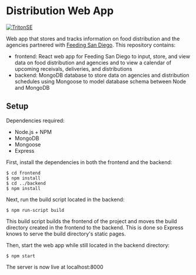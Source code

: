# Distribution Web App

[![TritonSE](https://circleci.com/gh/TritonSE/FSD-Distribution-Web-App.svg?style=svg)](https://app.circleci.com/pipelines/github/TritonSE/FSD-Distribution-Web-App)

Web app that stores and tracks information on food distribution and the agencies partnered with [Feeding San Diego](https://feedingsandiego.org/). 
This repository contains:
- frontend: React web app for Feeding San Diego to input, store, and view data on food distribution and agencies and to view a calendar of upcoming receivals, deliveries, and distributions
- backend: MongoDB database to store data on agencies and distribution schedules using Mongoose to model database schema between Node and MongoDB

## Setup

Dependencies required:
- Node.js + NPM
- MongoDB
- Mongoose
- Express

First, install the dependencies in both the frontend and the backend:
```
$ cd frontend
$ npm install
$ cd ../backend
$ npm install
```

Next, run the build script located in the backend:
```
$ npm run-script build
```
This build script builds the frontend of the project and moves the build directory created in the frontend to the backend. This is done so Express knows to serve the build directory's static pages.

Then, start the web app while still located in the backend directory:
```
$ npm start
```
The server is now live at localhost:8000

